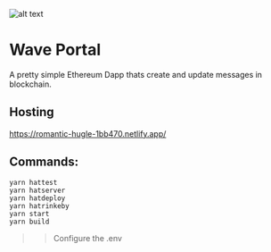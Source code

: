 ![alt text](https://i.ibb.co/PrmjPw3/print07.png)

# Wave Portal
A pretty simple Ethereum Dapp thats create and update messages in blockchain.

## Hosting
https://romantic-hugle-1bb470.netlify.app/

## Commands:

```shell
yarn hattest
yarn hatserver
yarn hatdeploy
yarn hatrinkeby
yarn start
yarn build
```
>> Configure the .env
